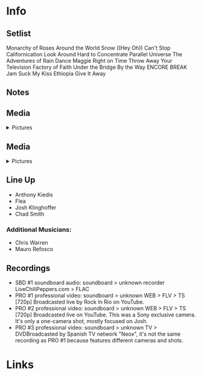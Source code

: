 # Info

## Setlist

Monarchy of Roses
Around the World
Snow ((Hey Oh))
Can't Stop
Californication
Look Around
Hard to Concentrate
Parallel Universe
The Adventures of Rain Dance Maggie
Right on Time
Throw Away Your Television
Factory of Faith
Under the Bridge
By the Way
ENCORE BREAK
Jam
Suck My Kiss
Ethiopia
Give It Away

## Notes

## Media 

<details>
  <summary>Pictures</summary>
  <!--<img alt="Setlist" title="Setlist" src="_.jpg" height="200" />
  <img alt="Flyer" title="Flyer" src="_.jpg" height="200" />-->
</details>

## Media 

<details>
  <summary>Pictures</summary>
  <!--<img alt="Setlist" title="Setlist" src="_.jpg" height="200" />
  <img alt="Flyer" title="Flyer" src="_.jpg" height="200" />-->
</details>

## Line Up

* Anthony Kiedis
* Flea
* Josh Klinghoffer
* Chad Smith

### Additional Musicians:

* Chris Warren  
* Mauro Refosco

## Recordings

* SBD #1 soundboard audio: soundboard > unknown recorder LiveChiliPeppers.com > FLAC
* PRO #1 professional video: soundboard > unknown WEB > FLV > TS [720p] Broadcasted live by Rock In Rio on YouTube.
* PRO #2 professional video: soundboard > unknown WEB > FLV > TS [720p] Broadcasted live on YouTube. This was a Sony exclusive camera. It's only a one-camera shot, mostly focused on Josh.
* PRO #3 professional video: soundboard > unknown TV > DVDBroadcasted by Spanish TV network "Neox", it's not the same recording as PRO #1 because features different cameras and shots.

# Links